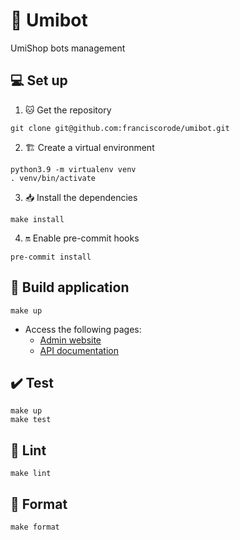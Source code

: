 # 🤖 Umibot

UmiShop bots management

## 💻 Set up

1. 🐱 Get the repository

```shell
git clone git@github.com:franciscorode/umibot.git
```

2. 🏗️ Create a virtual environment

```shell
python3.9 -m virtualenv venv
. venv/bin/activate
```

3. 📥 Install the dependencies

```shell
make install
```

4. 🔛 Enable pre-commit hooks

```shell
pre-commit install
```

## 🚀 Build application

```shell
make up
```

- Access the following pages:
  - [Admin website](http://localhost:8010/admin)
  - [API documentation](http://localhost:8010/swagger/)

## ✔️ Test

```shell
make up
make test
```

## 🧹 Lint

```shell
make lint
```

## 🌟 Format

```shell
make format
```
